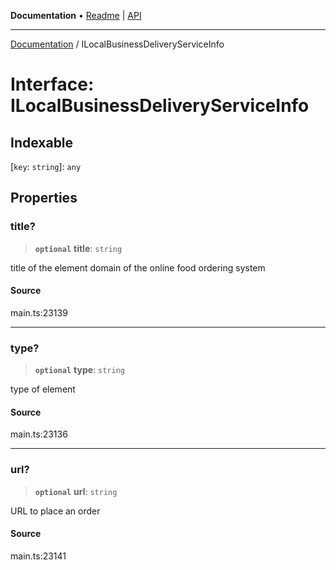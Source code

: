 **Documentation** • [Readme](../README.md) \| [API](../globals.md)

***

[Documentation](../README.md) / ILocalBusinessDeliveryServiceInfo

# Interface: ILocalBusinessDeliveryServiceInfo

## Indexable

 \[`key`: `string`\]: `any`

## Properties

### title?

> **`optional`** **title**: `string`

title of the element
domain of the online food ordering system

#### Source

main.ts:23139

***

### type?

> **`optional`** **type**: `string`

type of element

#### Source

main.ts:23136

***

### url?

> **`optional`** **url**: `string`

URL to place an order

#### Source

main.ts:23141
